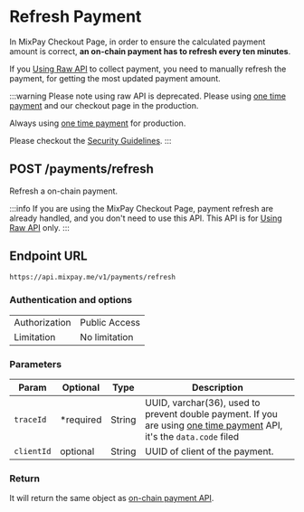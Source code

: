 # Refresh Payment

In MixPay Checkout Page, in order to ensure the calculated payment amount is correct, <b>an on-chain payment has to refresh every ten minutes</b>.

If you [Using Raw API](/guides/using-raw-api) to collect payment, you need to manually refresh the payment, for getting the most updated payment amount.


:::warning
Please note using raw API is deprecated. Please using [one time payment](/api/payments/one-time-payment) and our checkout page in the production.

Always using [one time payment](/api/payments/one-time-payment) for production.

Please checkout the [Security Guidelines](/guides/security-guidelines).
:::


## POST /payments/refresh

Refresh a on-chain payment.

:::info
If you are using the MixPay Checkout Page, payment refresh are already handled, and you don't need to use this API. This API is for [Using Raw API](/guides/using-raw-api) only.
:::

## Endpoint URL

```bash
https://api.mixpay.me/v1/payments/refresh
```

### Authentication and options

|  |  |
| -- | -- |
| Authorization | Public Access |
| Limitation | No limitation |


### Parameters

|  Param | Optional | Type | Description |
| --- | --- | --- | --- |
| `traceId` | <span class="required">*required</span> | String | UUID, varchar(36), used to prevent double payment. If you are using [one time payment](/api/payments/one-time-payment) API, it's the `data.code` filed |
| `clientId` | optional  | String | UUID of client of the payment. |


### Return 

It will return the same object as [on-chain payment API](/api/payments/onchain-payments).